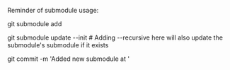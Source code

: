 Reminder of submodule usage:  

git submodule add <url> <path>  

git submodule update --init # Adding --recursive here will also update the submodule's submodule  if it exists  

git commit -m 'Added new submodule <name> at <path>' 